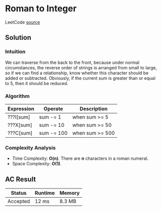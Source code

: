 # Roman to Integer

LeetCode [source](https://leetcode.com/problems/roman-to-integer/)

## Solution

### Intuition

We can traverse from the back to the front, because under normal circumstances, the reverse order of strings is arranged from small to large, so if we can find a relationship, know whether this character should be added or subtracted. Obviously, if the current sum is greater than or equal to 5, then it should be reduced.

### Algorithm

| Expression | Operate | Description |
|------------|---------|-------------|
| ???I[sum] | sum -= 1 | when sum >= 5 |
| ???X[sum] | sum -= 10 | when sum >= 50 |
| ???C[sum] | sum -= 100 | when sum >= 500 |

### Complexity Analysis

* Time Complexity: **O(n)**. There are **n** characters in a roman numeral.
* Space Complexity: **O(1)**.

## AC Result

| Status | Runtime | Memory |
|--------|---------|--------|
| Accepted | 12 ms | 8.3 MB |
